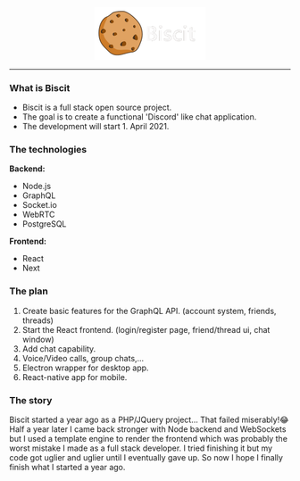 <p align="center">
  <img src="logo.gif" alt="Biscit logo" width="200"/>
</p>
<hr />
<h3>What is Biscit</h3>
<ul>
  <li>Biscit is a full stack open source project.</li>
  <li>The goal is to create a functional 'Discord' like chat application.</li>
  <li>The development will start 1. April 2021.</li>
</ul>

<h3>The technologies</h3>
<b>Backend:</b>
<ul>
  <li>Node.js</li>
  <li>GraphQL</li>
  <li>Socket.io</li>
  <li>WebRTC</li>
  <li>PostgreSQL</li>
</ul>

<b>Frontend:</b>
<ul>
  <li>React</li>
  <li>Next</li>
</ul>

<h3>The plan</h3>
<ol>
  <li>Create basic features for the GraphQL API. (account system, friends, threads)</li>
  <li>Start the React frontend. (login/register page, friend/thread ui, chat window)</li>
  <li>Add chat capability.</li>
  <li>Voice/Video calls, group chats,...</li>
  <li>Electron wrapper for desktop app.</li>
  <li>React-native app for mobile.</li>
</ol>

<h3>The story</h3>
<p>Biscit started a year ago as a PHP/JQuery project... That failed miserably!😂 Half a year later I came back stronger with Node backend and WebSockets but I used a template engine to render the frontend which was probably the worst mistake I made as a full stack developer. I tried finishing it but my code got uglier and uglier until I eventually gave up. So now I hope I finally finish what I started a year ago. </p> 
